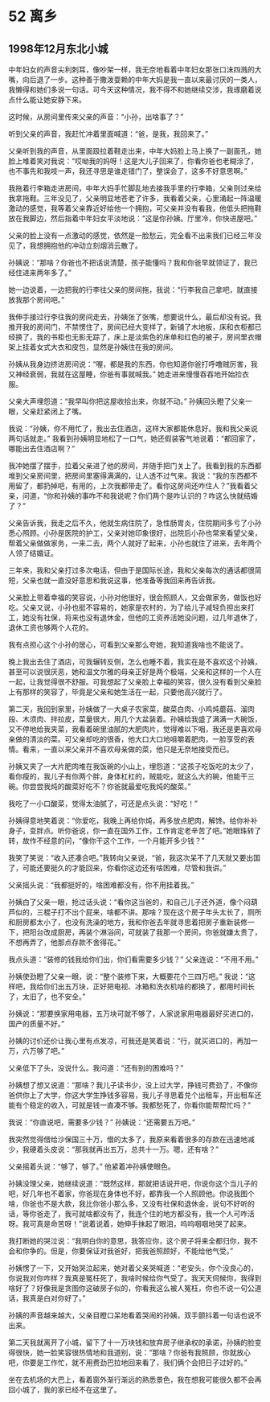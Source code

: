 # 52 离乡


## 1998年12月东北小城

中年妇女的声音尖利刺耳，像吵架一样，我无奈地看着中年妇女那张口沫四溅的大嘴，向后退了一步。这种善于撒泼耍赖的中年大妈是我一直以来最讨厌的一类人，我懒得和她们多说一句话。可今天这种情况，我不得不和她继续交涉，我琢磨着说点什么能让她安静下来。

这时候，从房间里传来父亲的声音：“小孙，出啥事了？”

听到父亲的声音，我赶忙冲着里面喊道：“爸，是我，我回来了。”

父亲听到我的声音，从里面趿拉着鞋走出来，中年大妈脸上马上换了一副面孔，她脸上堆着笑对我说：“哎呦我的妈呀！这是大儿子回来了，你看你爸也老糊涂了，也不事先和我吱一声，我还寻思是谁走错门了，整误会了，这多不好意思啊。”

我拖着行李箱走进房间，中年大妈手忙脚乱地去接我手里的行李箱，父亲则过来给我拿拖鞋。三年没见了，父亲明显地苍老了许多，我看着父亲，心里涌起一阵温暖激动的感觉，我等着父亲靠近好给他一个拥抱，可父亲并没有看我，他低头把拖鞋放在我脚边，然后指着中年妇女平淡地说：“这是你孙姨。厅里冷，你快进屋吧。”

父亲的脸上没有一点激动的感觉，依然是一脸愁云，完全看不出来我们已经三年没见了，我想拥抱他的冲动立刻烟消云散了。

孙姨说：“那啥？你爸也不把话说清楚，孩子能懂吗？我和你爸早就领证了，我已经住进来两年多了。”

她一边说着，一边把我的行李往父亲的房间拖，我说：“行李我自己拿吧，就直接放我那个房间吧。”

我伸手接过行李往我的房间走去，孙姨张了张嘴，想要说什么，最后却没有说。我推开我的房间门，不禁愣住了，房间已经大变样了，新铺了木地板，床和衣柜都已经换了，我的书柜也无影无踪了，床上是淡紫色的床单和红色的被子，房间里衣帽架上挂着女式大衣和皮包，显然是孙姨住在我的房间。

孙姨从我身边挤进房间说：“喔，都是我的东西，你也知道你爸打呼噜贼厉害，我又神经衰弱，我就在这屋睡，你爸有事就喊我。” 她走进来慢慢吞吞地开始捡衣服。

父亲大声埋怨道：“我早叫你把这屋收拾出来，你就不动。” 孙姨回头瞪了父亲一眼，父亲赶紧闭上了嘴。

我说：“孙姨，你不用忙了，我出去住酒店，这样大家都能休息好。我和我父亲说两句话就走。” 我看到孙姨明显地松了一口气，她还假装客气地说着：“都回家了，哪能出去住酒店啊？”

我冲她摆了摆手，拉着父亲进了他的房间，并随手把门关上了。我看到我的东西都堆到父亲房间里，把房间里塞得满满的，让人透不过气来。我说：“我的东西都不用留了，都扔掉吧，有用的，上次我都带走了。看你这房间还咋住人？”我看着父亲，问道，“你和孙姨的事咋不和我说呢？你们两个是咋认识的？咋这么快就结婚了？”

父亲告诉我，我走之后不久，他就生病住院了，急性肠胃炎，住院期间多亏了小孙悉心照顾。小孙是医院的护工，父亲对她印象很好，出院后小孙也常来看望父亲，帮着父亲做做家务，一来二去，两个人就好了起来，小孙也就住了进来，去年两个人领了结婚证。

三年来，我和父亲打过多次电话，但由于是国际长途，我和父亲每次的通话都很简短，父亲也就一直没好意思和我说这事，他准备等我回来再告诉我。

父亲脸上带着幸福的笑容说，小孙对他很好，很会照顾人，又会做家务，做饭也好吃。父亲又说，小孙也挺不容易的，她家是农村的，为了给儿子减轻负担出来打工，她没有社保，将来也没有退休金，但他的工资养活她没问题，过几年退休了，退休工资也够两个人花的。

我有点担心这个小孙的居心，可看到父亲那么夸她，我知道我啥也不能说了。

晚上我出去住了酒店，可我辗转反侧，怎么也睡不着，我实在是不喜欢这个孙姨，甚至可以说很厌恶，她和温文尔雅的母亲正好是两个极端，父亲和这样的一个人在一起，让我觉得很不舒服。可我想起了父亲脸上幸福的笑容，很久没有看到父亲脸上有那样的笑容了，毕竟是父亲和她生活在一起，只要他高兴就行了。

第二天，我回到家里，孙姨做了一大桌子农家菜，酸菜白肉、小鸡炖蘑菇、溜肉段、木须肉、拌拉皮，菜量很大，用几个大盆装着。孙姨给我盛了满满一大碗饭，又不停地给我夹菜，我看着碗里油腻的大肥肉片，觉得难以下咽，我还是更喜欢母亲做的清淡的菜。可父亲却吃的很香，他大口大口地咀嚼着肥肉，一脸享受的表情。看来，一直以来父亲并不喜欢母亲做的菜，他只是无奈地接受而已。

孙姨又夹了一大片肥肉堆在我饭碗的小山上，埋怨道：“这孩子吃饭吃的太少了，看你瘦的，我儿子有你两个胖，身体杠杠的，贼能吃，就这么大的碗，他能干三碗。你尝尝我炖的酸菜好吃不？你爸就最爱吃我炖的酸菜。”

我吃了一小口酸菜，觉得太油腻了，可还是点头说：“好吃！”

孙姨得意地笑着说：“你爱吃，我晚上再给你炖，再多放点肥肉，解馋。给你补补身子，变胖点。听你爸说，你一直在国外工作，工作肯定老辛苦了吧。”她眼珠转了转，故作不经意的问，“像你干这个工作，一个月能开多少钱？”

我笑了笑说：“收入还凑合吧。”我转向父亲说，“爸，我这次呆不了几天就又要出国了，可能还要挺久的才能回来，你看你这边还有啥困难，尽管和我讲。”

父亲摇头说：“我都挺好的，啥困难都没有，你不用挂着我。”

孙姨白了父亲一眼，抢过话头说：“看你这当爸的，和自己儿子还外道，像个闷葫芦似的，三棍子打不出个屁来，啥都不讲。那啥？现在这个房子年头太长了，厕所和厨房都太小了，也没有洗澡的地方，我和你爸去年就寻思着把房子重新装修一下，把阳台改成厨房，再装个淋浴间，可就装了我那一个房间，你爸就嫌太贵了，不想再弄了，他那点存款不舍得花。”

我点头道：“装修的钱我给你们出，你们看需要多少钱？” 父亲连说：“不用不用。”

孙姨使劲瞪了父亲一眼，说：“整个装修下来，大概要花个三四万吧。” 我说：“这样吧，我给你们出五万块，正好把电视、冰箱和洗衣机啥的都换了，都用时间长了，太旧了，也不安全。”

孙姨说：“那要换家用电器，五万块可就不够了，人家说家用电器最好买进口的，国产的质量不好。”

孙姨的讨价还价让我心里有点发凉，可我还是笑着说：“行，就买进口的，再加一万，六万够了吧。”

父亲低下了头，没说什么。我问道：“还有别的困难吗？”

孙姨想了想又说道：“那啥？我儿子读书少，没上过大学，挣钱可费劲了，不像你爸供你上了大学，你这大学生挣钱多容易，我儿子寻思着兑个出租车，开出租车还能有个稳定的收入，可就是钱一直凑不够。我都愁死了，你看你能帮帮忙吗？”

我说：“你直说吧，需要多少钱？” 孙姨说：“还需要五万吧。”

我突然觉得借给沙保国三十万，借的太多了，我原来看着很多的存款在迅速地减少，我硬着头皮说：“那我就再出五万，总共十一万。嗯，还有啥？”

父亲摇着头说：“够了，够了。” 他紧着冲孙姨使眼色。

孙姨没理父亲，她继续说道：“既然这样，那就把话说开吧，你说你这个当儿子的吧，好几年也不着家，你爸现在身体也不好，都靠我一个人照顾他。你说我图个啥，你爸也不是大款，我比你爸小那么多，又没有社保和退休金，说句不好听的话，等你爸走了，我可就啥都没有了，我连个住的地方都没有，我一个人可咋活呀。我可真是命苦呀！”说着说着，她伸手抹起了眼泪，呜呜咽咽地哭了起来。

我打断她的哭泣说：“我明白你的意思，我答应你，这个房子将来全都归你，我不会和你争的。但是，你要保证对我爸好，把我爸照顾好，不能给他气受。”

孙姨愣了一下，又开始哭泣起来，她对着父亲哭喊道：“老安头，你个没良心的，你说我对你咋样？我真是冤枉死了，我啥时候给你气受了。我天天伺候你，我得到啥好了？好像我是贪图你这破房子似的，你看我这么被人冤枉，你也不说一句公道话，我真是白对你好了。”

孙姨的声音越来越大，父亲目瞪口呆地看着哭闹的孙姨，双手颤抖着一句话也说不出来。

第二天我就离开了小城，留下了十一万块钱和放弃房子继承权的承诺，孙姨的脸变得很快，她一脸笑容很热情地和我道别，说：“那啥？你爸有我照顾，你就放心吧，你要是工作忙，就不用费劲巴拉地回来看了，我们俩个会把日子过好的。”

坐在去机场的大巴上，看着窗外渐行渐远的熟悉景色，我在想我可能很久都不会再回小城了，我的家已经不在这里了。
